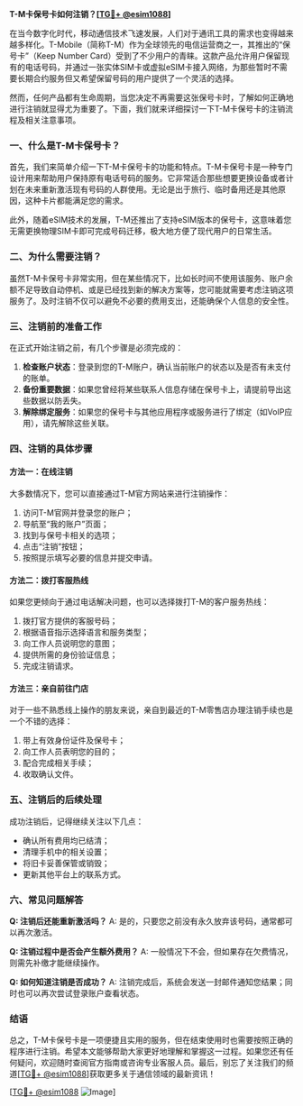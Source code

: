 **T-M卡保号卡如何注销？[[TG💪+ @esim1088](https://t.me/s/esim1088)]**

在当今数字化时代，移动通信技术飞速发展，人们对于通讯工具的需求也变得越来越多样化。T-Mobile（简称T-M）作为全球领先的电信运营商之一，其推出的“保号卡”（Keep Number Card）受到了不少用户的青睐。这款产品允许用户保留现有的电话号码，并通过一张实体SIM卡或虚拟eSIM卡接入网络，为那些暂时不需要长期合约服务但又希望保留号码的用户提供了一个灵活的选择。

然而，任何产品都有生命周期，当您决定不再需要这张保号卡时，了解如何正确地进行注销就显得尤为重要了。下面，我们就来详细探讨一下T-M卡保号卡的注销流程及相关注意事项。

### 一、什么是T-M卡保号卡？

首先，我们来简单介绍一下T-M卡保号卡的功能和特点。T-M卡保号卡是一种专门设计用来帮助用户保持原有电话号码的服务。它非常适合那些想要更换设备或者计划在未来重新激活现有号码的人群使用。无论是出于旅行、临时备用还是其他原因，这种卡片都能满足您的需求。

此外，随着eSIM技术的发展，T-M还推出了支持eSIM版本的保号卡，这意味着您无需更换物理SIM卡即可完成号码迁移，极大地方便了现代用户的日常生活。

### 二、为什么需要注销？

虽然T-M卡保号卡非常实用，但在某些情况下，比如长时间不使用该服务、账户余额不足导致自动停机、或是已经找到新的解决方案等，您可能就需要考虑注销这项服务了。及时注销不仅可以避免不必要的费用支出，还能确保个人信息的安全性。

### 三、注销前的准备工作

在正式开始注销之前，有几个步骤是必须完成的：

1. **检查账户状态**：登录到您的T-M账户，确认当前账户的状态以及是否有未支付的账单。
2. **备份重要数据**：如果您曾经将某些联系人信息存储在保号卡上，请提前导出这些数据以防丢失。
3. **解除绑定服务**：如果您的保号卡与其他应用程序或服务进行了绑定（如VoIP应用），请先解除这些关联。

### 四、注销的具体步骤

#### 方法一：在线注销
大多数情况下，您可以直接通过T-M官方网站来进行注销操作：
1. 访问T-M官网并登录您的账户；
2. 导航至“我的账户”页面；
3. 找到与保号卡相关的选项；
4. 点击“注销”按钮；
5. 按照提示填写必要的信息并提交申请。

#### 方法二：拨打客服热线
如果您更倾向于通过电话解决问题，也可以选择拨打T-M的客户服务热线：
1. 拨打官方提供的客服号码；
2. 根据语音指示选择语言和服务类型；
3. 向工作人员说明您的意图；
4. 提供所需的身份验证信息；
5. 完成注销请求。

#### 方法三：亲自前往门店
对于一些不熟悉线上操作的朋友来说，亲自到最近的T-M零售店办理注销手续也是一个不错的选择：
1. 带上有效身份证件及保号卡；
2. 向工作人员表明您的目的；
3. 配合完成相关手续；
4. 收取确认文件。

### 五、注销后的后续处理

成功注销后，记得继续关注以下几点：
- 确认所有费用均已结清；
- 清理手机中的相关设置；
- 将旧卡妥善保管或销毁；
- 更新其他平台上的联系方式。

### 六、常见问题解答

**Q: 注销后还能重新激活吗？**
A: 是的，只要您之前没有永久放弃该号码，通常都可以再次激活。

**Q: 注销过程中是否会产生额外费用？**
A: 一般情况下不会，但如果存在欠费情况，则需先补缴才能继续操作。

**Q: 如何知道注销是否成功？**
A: 注销完成后，系统会发送一封邮件通知您结果；同时也可以再次尝试登录账户查看状态。

### 结语

总之，T-M卡保号卡是一项便捷且实用的服务，但在结束使用时也需要按照正确的程序进行注销。希望本文能够帮助大家更好地理解和掌握这一过程。如果您还有任何疑问，欢迎随时查阅官方指南或咨询专业客服人员。最后，别忘了关注我们的频道[[TG💪+ @esim1088](https://t.me/s/esim1088)]获取更多关于通信领域的最新资讯！

[[TG💪+ @esim1088](https://t.me/s/esim1088) ![Image](https://i.postimg.cc/4NQfJmqS/Snipaste-2025-05-13-00-14-12.png)]